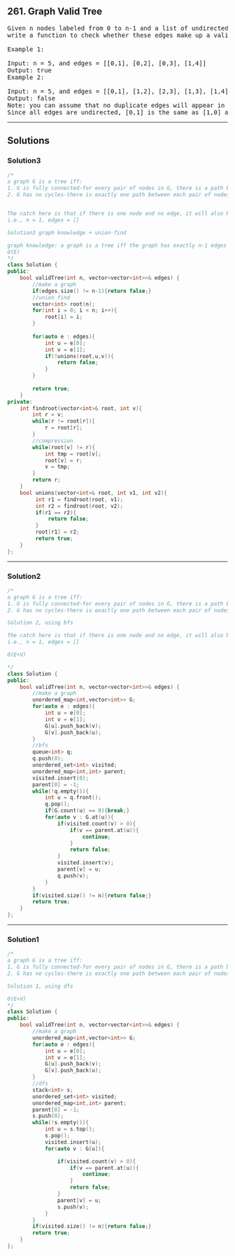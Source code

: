 ## 261. Graph Valid Tree
<pre>
Given n nodes labeled from 0 to n-1 and a list of undirected edges (each edge is a pair of nodes), 
write a function to check whether these edges make up a valid tree.

Example 1:

Input: n = 5, and edges = [[0,1], [0,2], [0,3], [1,4]]
Output: true
Example 2:

Input: n = 5, and edges = [[0,1], [1,2], [2,3], [1,3], [1,4]]
Output: false
Note: you can assume that no duplicate edges will appear in edges. 
Since all edges are undirected, [0,1] is the same as [1,0] and thus will not appear together in edges.
</pre>
------------------------------------------------------------------
## Solutions
### Solution3
```c++
/*
a graph G is a tree iff:
1. G is fully connected-for every pair of nodes in G, there is a path between them.
2. G has no cycles-there is exactly one path between each pair of nodes in G


The catch here is that if there is one node and no edge, it will also be considered as tree
i.e., n = 1, edges = []

Solution3 graph knowledge + union-find

graph knowledge: a graph is a tree iff the graph has exactly n-1 edges
O(E)
*/
class Solution {
public:
    bool validTree(int n, vector<vector<int>>& edges) {
        //make a graph
        if(edges.size() != n-1){return false;}
        //union find
        vector<int> root(n);
        for(int i = 0; i < n; i++){
            root[i] = i;
        }
        
        for(auto e : edges){
            int u = e[0];
            int v = e[1];
            if(!unions(root,u,v)){
                return false;
            }
        }
        
        return true;
    }
private:
    int findroot(vector<int>& root, int v){
        int r = v;
        while(r != root[r]){
            r = root[r];
        }
        //compression
        while(root[v] != r){
            int tmp = root[v];
            root[v] = r;
            v = tmp;
        }
        return r;
    }
    bool unions(vector<int>& root, int v1, int v2){
         int r1 = findroot(root, v1);
         int r2 = findroot(root, v2);
         if(r1 == r2){
             return false;
         }
         root[r1] = r2;
         return true;
    }
};

```
------------------------------------------------------------------
### Solution2
```c++
/*
a graph G is a tree iff:
1. G is fully connected-for every pair of nodes in G, there is a path between them.
2. G has no cycles-there is exactly one path between each pair of nodes in G

Solution 2, using bfs

The catch here is that if there is one node and no edge, it will also be considered as tree
i.e., n = 1, edges = []

O(E+V)

*/
class Solution {
public:
    bool validTree(int n, vector<vector<int>>& edges) {
        //make a graph
        unordered_map<int,vector<int>> G;
        for(auto e : edges){
            int u = e[0];
            int v = e[1];
            G[u].push_back(v);
            G[v].push_back(u);
        }
        //bfs
        queue<int> q;
        q.push(0);
        unordered_set<int> visited;
        unordered_map<int,int> parent;
        visited.insert(0);
        parent[0] = -1;
        while(!q.empty()){
            int u = q.front();
            q.pop();
            if(G.count(u) == 0){break;}
            for(auto v : G.at(u)){
                if(visited.count(v) > 0){
                    if(v == parent.at(u)){
                        continue;
                    }
                    return false;
                }
                visited.insert(v);
                parent[v] = u;
                q.push(v);
            }
        }
        if(visited.size() != n){return false;}
        return true;
    }
};

```

------------------------------------------------------------------------------
### Solution1
```c++
/*
a graph G is a tree iff:
1. G is fully connected-for every pair of nodes in G, there is a path between them.
2. G has no cycles-there is exactly one path between each pair of nodes in G

Solution 1, using dfs

O(E+V)
*/
class Solution {
public:
    bool validTree(int n, vector<vector<int>>& edges) {
        //make a graph
        unordered_map<int,vector<int>> G;
        for(auto e : edges){
            int u = e[0];
            int v = e[1];
            G[u].push_back(v);
            G[v].push_back(u);
        }
        //dfs
        stack<int> s;
        unordered_set<int> visited;
        unordered_map<int,int> parent;
        parent[0] = -1;
        s.push(0);
        while(!s.empty()){
            int u = s.top();
            s.pop();
            visited.insert(u);
            for(auto v : G[u]){

                if(visited.count(v) > 0){
                    if(v == parent.at(u)){
                        continue;
                    }                    
                    return false;
                }
                parent[v] = u;
                s.push(v);
            }
        }
        if(visited.size() != n){return false;}
        return true;
    }
};
```

